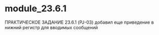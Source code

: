 # module_23.6.1
ПРАКТИЧЕСКОЕ ЗАДАНИЕ 23.6.1 (PJ-03)
добавил еще приведение в нижний регистр для вводимых сообщений
